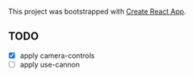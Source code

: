 This project was bootstrapped with [Create React App](https://github.com/facebook/create-react-app).

## TODO
- [x] apply camera-controls 
- [ ] apply use-cannon
